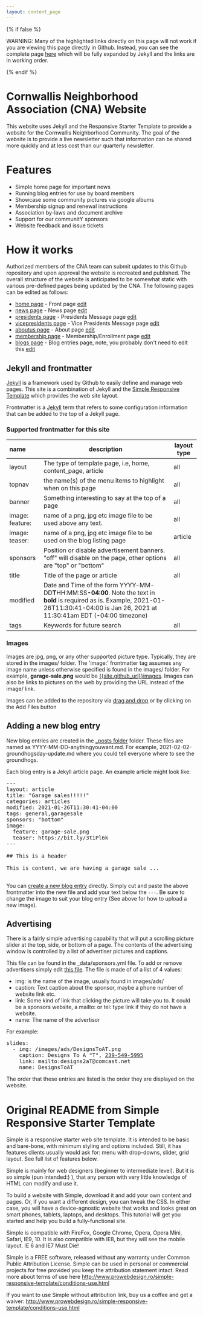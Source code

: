 ```yaml
---
layout: content_page
---
```


{% if false %}

WARNING: Many of the highlighted links directly on this page will not work if you are viewing this page directly in Github. Instead,
you can see the complete page [here](https://fcassirer.github.io/cw_website/README/index.html) which will be fully expanded by Jekyll and the links are in working order.

{% endif %}

# Cornwallis Neighborhood Association (CNA) Website

This website uses Jekyll and the Responsive Starter Template to provide a website for the Cornwallis Neighborhood Community.  The goal of the website is to provide a live newsletter such that information can be shared more quickly and at less cost than our quarterly newsletter.

# Features

* Simple home page for important news
* Running blog entries for use by board members
* Showcase some community pictures via google albums
* Membership signup and renewal instructions
* Association by-laws and document archive
* Support for our communitY sponsors
* Website feedback and issue tickets

# How it works

Authorized members of the CNA team can submit updates to this Github repository and upon approval the website is recreated and published.  The overall structure of the website is anticipated to be somewhat static with various pre-defined pages being updated by the CNA.  The following pages can be edited as follows:

* [home page]({{site.github_url}}/blob/pending/index.md) - Front page [edit]({{site.github_url}}/edit/pending/index.md)
* [news page]({{site.github_url}}/blob/pending/news.md) - News page [edit]({{site.github_url}}/edit/pending/news.md)
* [presidents page]({{site.github_url}}/blob/pending/presidents.md) - Presidents Message page [edit]({{site.github_url}}/edit/pending/presidents.md)
* [vicepresidents page]({{site.github_url}}/blob/pending/vicepresidents.md) - Vice Presidents Message  page [edit]({{site.github_url}}/edit/pending/vicepresidents.md)
* [aboutus page]({{site.github_url}}/blob/pending/aboutus.md) - About page [edit]({{site.github_url}}/edit/pending/aboutus.md)
* [membership page]({{site.github_url}}/blob/pending/membership.md) - Membership/Enrollment page [edit]({{site.github_url}}/edit/pending/membership.md)
* [blogs page]({{site.github_url}}/blob/pending/blogs.md) - Blog entries page, note, you probably don't need to edit this [edit]({{site.github_url}}/edit/pending/blogs.md)

## Jekyll and frontmatter

[Jekyll](https://jekyll.com) is a framework used by Github to easily define and manage web pages.  This site is a combination of Jekyll and the [Simple Responsive Template](http://www.prowebdesign.ro/simple-responsive-template/conditions-use.html) which provides the web site layout.

Frontmatter is a [Jekyll](https://jekyllrb.com/docs/front-matter/) term that refers to some configuration information that can be added to the top of a Jekyll page.

### Supported frontmatter for this site

|name | description | layout type |
|:----------|-------------|-------------|
|layout | The type of template page, i.e, home, content_page, article | all |
|topnav| the name(s) of the menu items to highlight when on this page| all |
|banner| Something interesting to say at the top of a page| all |
|image: feature: | name of a png, jpg etc image file to be used above any text.| all |
|image: teaser: | name of a png, jpg etc image file to be used on the blog listing page| article |
|sponsors| Position or disable advertisement banners.  "off" will disable on the page, other options are "top" or "bottom"| all |
|title| Title of the page or article | all |
|modified| Date and Time of the form YYYY-MM-DD<b>T</b>HH:MM:SS<b>-04:00</b>.  Note the text in <b>bold</b> is required as is.  Example, 2021-01-26T11:30:41-04:00 is Jan 26, 2021 at 11:30:41am EDT (-04:00 timezone) |
|tags| Keywords for future search| all |

### Images

Images are jpg, png, or any other supported picture type.  Typically, they are stored in the images/ folder.  The 'image:' frontmatter tag assumes any image name unless otherwise specified is found in the images/ folder.   For example, <b>garage-sale.png</b> would be [{{site.github_url}}images]({{site.github_url}}/tree/pending/images).  Images can also be links to pictures on the web by providing the URL instead of the image/ link.

Images can be added to the repository via [drag and drop]({{site.github_url}}/upload/pending/images) or by clicking on the Add Files button

## Adding a new blog entry

New blog entries are created in the [_posts folder]({{site.github_url}}/blob/pending/_posts) folder.  These files are named as YYYY-MM-DD-anythingyouwant.md.  For example, 2021-02-02-groundhogsday-update.md where you could tell everyone where to see the groundhogs.

Each blog entry is a Jekyll article page.  An example article might look like:

<pre>
---
layout: article
title: "Garage sales!!!!!"
categories: articles
modified: 2021-01-26T11:30:41-04:00
tags: general,garagesale
sponsors: "bottom"
image:
  feature: garage-sale.png
  teaser: https://bit.ly/3tiPl6k
---

## This is a header

This is content, we are having a garage sale ...

</pre>

You can [create a new blog entry]({{site.github_url}}/new/pending/_posts) directly.  Simply cut and paste the above frontmatter into the new file and add your text below the `---`.  Be sure to change the image to suit your blog entry (See above for how to upload a new image).

## Advertising

There is a fairly simple advertising capability that will put a scrolling picture slider at the top, side, or bottom of a page.  The contents of the advertising window is controlled by a list of advertiser pictures and captions.

This file can be found in the _data/sponsors.yml file.  To add or remove advertisers simply edit [this file]({{site.github_url}}/blob/pending/_data/sponsors.yml).
The file is made of of a list of 4 values:

* img: is the name of the image, usually found in images/ads/
* caption: Text caption about the sponsor, maybe a phone number of website link etc.
* link: Some kind of link that clicking the picture will take you to.  It could be a sponsors website, a mailto: or tel: type link if they do not have a website.
* name: The name of the advertisor

For example:

<pre>
slides:
  - img: /images/ads/DesignsToAT.png
    caption: Designs To A "T", <a href="tel:239-549-5995">239-549-5995</a>
    link: mailto:designs2aT@comcast.net
    name: DesignsToAT
</pre>

The order that these entries are listed is the order they are displayed on the website.

# Original README from Simple Responsive Starter Template

Simple is a responsive starter web site template. It is intended to be basic and bare-bone, with minimum styling and options included. Still, it has features clients usually would ask for: menu with drop-downs, slider, grid layout. See full list of features below.

Simple is mainly for web designers (beginner to intermediate level). But it is so simple (pun intended:) ), that any person with very little knowledge of HTML can modify and use it.

To build a website with Simple, download it and add your own content and pages. Or, if you want a different design, you can tweak the CSS. In either case, you will have a device-agnostic website that works and looks great on smart phones, tablets, laptops, and desktops. This tutorial will get you started and help you build a fully-functional site.

Simple is compatible with FireFox, Google Chrome, Opera, Opera Mini, Safari, IE9, 10. It is also compatible with IE8, but they will see the mobile layout. IE 6 and IE7 Must Die!

Simple is a FREE software, released without any warranty under Common Public Attribution License. Simple can be used in personal or commercial projects for free provided you keep the attribution statement intact. Read more about terms of use here http://www.prowebdesign.ro/simple-responsive-template/conditions-use.html

If you want to use Simple without attribution link, buy us a coffee and get a waiver: http://www.prowebdesign.ro/simple-responsive-template/conditions-use.html
